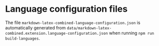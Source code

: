 # Language configuration files

The file `markdown-latex-combined-language-configuration.json` is automatically generated from `data/markdown-latex-combined.extension.language-configuration.json` when running `npm run build-languages`.

